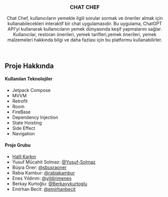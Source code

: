 
  <h3 align="center">CHAT CHEF</h3>
</p>

<p align="center">
  Chat Chef, kullanıcıların yemekle ilgili sorular sormak ve öneriler almak için kullanabilecekleri interaktif bir chat uygulamasıdır. Bu uygulama, ChatGPT API'yi kullanarak kullanıcıların yemek dünyasında keşif yapmalarını sağlar. Kullanıcılar, restoran önerileri, yemek tarifleri,yemek önerileri, yemek malzemeleri hakkında bilgi ve daha fazlası için bu platformu kullanabilirler.
    <br />
</p>
<br />

## Proje Hakkında

#### Kullanılan Teknolojiler
- Jetpack Compose
- MVVM
- Retrofit
- Room
- FireBase
- Dependency Injection
- State Hoisting
- Side Effect
- Navigation
#### Proje Grubu
- [Halil Karkın](https://github.com/halilkrkn)
- Yusuf Mücahit Solmaz: [@Yusuf-Solmaz](https://github.com/Yusuf-Solmaz)
- Büşra Öner: [@sbusraoner](https://github.com/sbusraoner)
- Rabia Kambur: [@rabiakambur](https://github.com/rabiakambur)
- Enes Yıldırım: [@yildirimenes](https://github.com/yildirimenes)
- Berkay Kurtoğlu: [@Berkayykurtoglu](https://github.com/BerkayyKurtoglu)
- Emirhan Becit: [@emirhanbecit](https://github.com/emirhanbecit?tab=followers)
